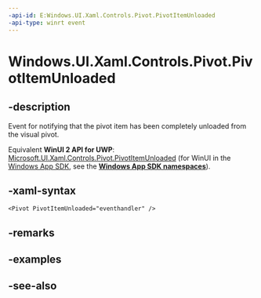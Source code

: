 ```yaml
---
-api-id: E:Windows.UI.Xaml.Controls.Pivot.PivotItemUnloaded
-api-type: winrt event
---
```


<!-- Event syntax
public event Windows.Foundation.TypedEventHandler PivotItemUnloaded<Windows.UI.Xaml.Controls.Pivot,  Windows.UI.Xaml.Controls.PivotItemEventArgs>
-->

# Windows.UI.Xaml.Controls.Pivot.PivotItemUnloaded

## -description
Event for notifying that the pivot item has been completely unloaded from the visual pivot.

Equivalent **WinUI 2 API for UWP**: [Microsoft.UI.Xaml.Controls.Pivot.PivotItemUnloaded](/windows/winui/api/microsoft.ui.xaml.controls.pivot.pivotitemunloaded) (for WinUI in the [Windows App SDK](/windows/apps/windows-app-sdk/), see the **[Windows App SDK namespaces](/windows/windows-app-sdk/api/winrt/)**).

## -xaml-syntax
```xaml
<Pivot PivotItemUnloaded="eventhandler" />
```


## -remarks

## -examples

## -see-also
